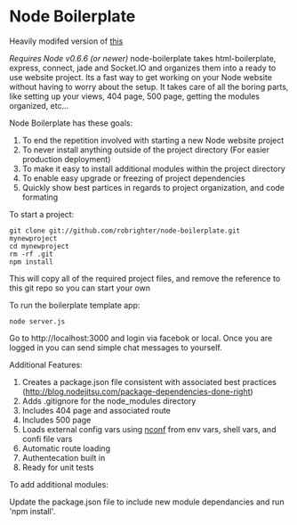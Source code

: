 Node Boilerplate 
=================

Heavily modifed version of [this](https://github.com/robrighter/node-boilerplate)

*Requires Node v0.6.6 (or newer)*
node-boilerplate takes html-boilerplate, express, connect, jade and Socket.IO and organizes them into a ready to use website project. Its a fast way to get working on your Node website without having to worry about the setup. It takes care of all the boring parts, like setting up your views, 404 page, 500 page, getting the modules organized, etc... 

Node Boilerplate has these goals:

1. To end the repetition involved with starting a new Node website project
2. To never install anything outside of the project directory (For easier production deployment)
3. To make it easy to install additional modules within the project directory
4. To enable easy upgrade or freezing of project dependencies  
5. Quickly show best partices in regards to project organization, and code formating

To start a project:
    
    git clone git://github.com/robrighter/node-boilerplate.git mynewproject
    cd mynewproject
    rm -rf .git
    npm install
    
This will copy all of the required project files, and remove the reference to this git repo so you can start your own


To run the boilerplate template app:

    node server.js

Go to http://localhost:3000 and login via facebok or local.  Once you are logged in you can send simple chat messages to yourself.


Additional Features:

1. Creates a package.json file consistent with associated best practices (http://blog.nodejitsu.com/package-dependencies-done-right)
2. Adds .gitignore for the node_modules directory
3. Includes 404 page and associated route
4. Includes 500 page
5. Loads external config vars using [nconf](https://github.com/flatiron/nconf) from env vars, shell vars, and confi file vars
6. Automatic route loading
7. Authentecation built in
8. Ready for unit tests

To add additional modules:

Update the package.json file to include new module dependancies and run 'npm install'.